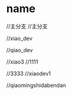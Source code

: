 # name
//主分支
//主分支

//xiao_dev

//qiao_dev

//xiao3
//1111


//3333
//xiaodev1

//qiaomingshidabendan


